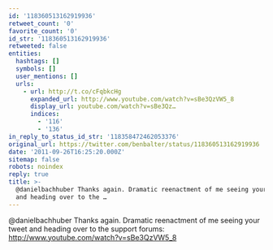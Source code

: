 ```yaml
---
id: '118360513162919936'
retweet_count: '0'
favorite_count: '0'
id_str: '118360513162919936'
retweeted: false
entities:
  hashtags: []
  symbols: []
  user_mentions: []
  urls:
    - url: http://t.co/cFqbkcHg
      expanded_url: http://www.youtube.com/watch?v=sBe3QzVW5_8
      display_url: youtube.com/watch?v=sBe3Qz…
      indices:
        - '116'
        - '136'
in_reply_to_status_id_str: '118358472462053376'
original_url: https://twitter.com/benbalter/status/118360513162919936
date: '2011-09-26T16:25:20.000Z'
sitemap: false
robots: noindex
reply: true
title: >-
  @danielbachhuber Thanks again. Dramatic reenactment of me seeing your tweet
  and heading over to the …
---
```


@danielbachhuber Thanks again. Dramatic reenactment of me seeing your tweet and heading over to the support forums: http://www.youtube.com/watch?v=sBe3QzVW5_8